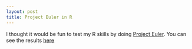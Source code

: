 ```yaml
---
layout: post
title: Project Euler in R
---
```


I thought it would be fun to test my R skills by doing [Project Euler](https://projecteuler.net/). You can see the results [here](https://github.com/ptvan/euler-r)